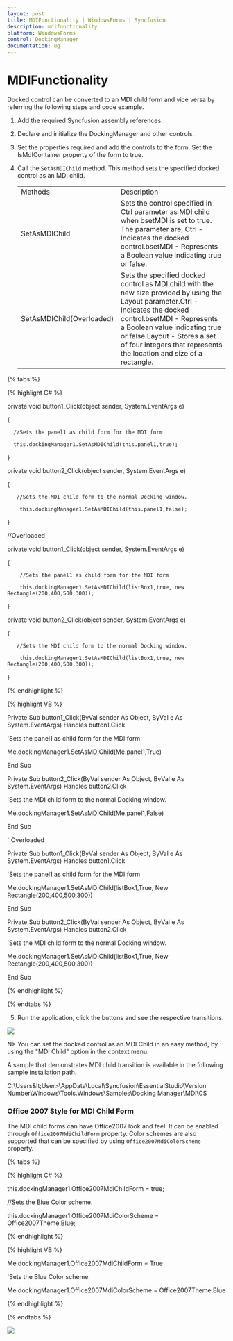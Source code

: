 ```yaml
---
layout: post
title: MDIFunctionality | WindowsForms | Syncfusion
description: mdifunctionality
platform: WindowsForms
control: DockingManager 
documentation: ug
---
```


# MDIFunctionality

Docked control can be converted to an MDI child form and vice versa by referring the following steps and code example.

1. Add the required Syncfusion assembly references.
2. Declare and initialize the DockingManager and other controls. 
3. Set the properties required and add the controls to the form. Set the IsMdIContainer property of the form to true.
4. Call the `SetAsMDIChild` method. This method sets the specified docked control as an MDI child.

   <table>
   <tr>
   <td>
   Methods</td><td>
   Description</td></tr>
   <tr>
   <td>
   SetAsMDIChild </td><td>
   Sets the control specified in Ctrl parameter as MDI child when bsetMDI is set to true. The parameter are, Ctrl - Indicates the docked control.bsetMDI - Represents a Boolean value indicating true or false.</td></tr>
   <tr>
   <td>
   SetAsMDIChild(Overloaded)</td><td>
   Sets the specified docked control as MDI child with the new size provided by using the Layout parameter.Ctrl - Indicates the docked control.bsetMDI - Represents a Boolean value indicating true or false.Layout - Stores a set of four integers that represents the location and size of a rectangle.</td></tr>
   </table>


{% tabs %}

{% highlight C# %}


private void button1_Click(object sender, System.EventArgs e)

{

      //Sets the panel1 as child form for the MDI form

      this.dockingManager1.SetAsMDIChild(this.panel1,true);

}

private void button2_Click(object sender, System.EventArgs e)

{

       //Sets the MDI child form to the normal Docking window.

	    this.dockingManager1.SetAsMDIChild(this.panel1,false);

}

//Overloaded

private void button1_Click(object sender, System.EventArgs e)

{

	    //Sets the panel1 as child form for the MDI form

	    this.dockingManager1.SetAsMDIChild(listBox1,true, new Rectangle(200,400,500,300));

}

private void button2_Click(object sender, System.EventArgs e)

{

       //Sets the MDI child form to the normal Docking window.

        this.dockingManager1.SetAsMDIChild(listBox1,true, new Rectangle(200,400,500,300));

}

{% endhighlight %}


{% highlight VB %}

Private Sub button1_Click(ByVal sender As Object, ByVal e As System.EventArgs) Handles button1.Click

'Sets the panel1 as child form for the MDI form

Me.dockingManager1.SetAsMDIChild(Me.panel1,True)

End Sub



Private Sub button2_Click(ByVal sender As Object, ByVal e As System.EventArgs) Handles button2.Click

'Sets the MDI child form to the normal Docking window.

Me.dockingManager1.SetAsMDIChild(Me.panel1,False)

End Sub



''Overloaded

Private Sub button1_Click(ByVal sender As Object, ByVal e As System.EventArgs) Handles button1.Click

'Sets the panel1 as child form for the MDI form

Me.dockingManager1.SetAsMDIChild(listBox1,True, New Rectangle(200,400,500,300))

End Sub



Private Sub button2_Click(ByVal sender As Object, ByVal e As System.EventArgs) Handles button2.Click

'Sets the MDI child form to the normal Docking window.

Me.dockingManager1.SetAsMDIChild(listBox1,True, New Rectangle(200,400,500,300))

End Sub

{% endhighlight %}

{% endtabs %}	 



5. Run the application, click the buttons and see the respective transitions.

  ![](Images/MDITransitions.png)



N> You can set the docked control as an MDI Child in an easy method, by using the "MDI Child" option in the context menu.

A sample that demonstrates MDI child transition is available in the following sample installation path.

C:\Users\&lt;User&gt;\AppData\Local\Syncfusion\EssentialStudio\Version Number\Windows\Tools.Windows\Samples\Docking Manager\MDI\CS

### Office 2007 Style for MDI Child Form

The MDI child forms can have Office2007 look and feel. It can be enabled through `Office2007MdiChildForm` property. Color schemes are also supported that can be specified by using `Office2007MdiColorScheme` property.

{% tabs %}

{% highlight C# %}

this.dockingManager1.Office2007MdiChildForm = true;

//Sets the Blue Color scheme.

this.dockingManager1.Office2007MdiColorScheme = Office2007Theme.Blue;

{% endhighlight %}


{% highlight VB %}

Me.dockingManager1.Office2007MdiChildForm = True

'Sets the Blue Color scheme.

Me.dockingManager1.Office2007MdiColorScheme = Office2007Theme.Blue

{% endhighlight %}

{% endtabs %}

  ![](Images/MDITransitions1.png)




